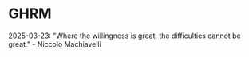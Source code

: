 # GHRM

2025-03-23: "Where the willingness is great, the difficulties cannot be great." - Niccolo Machiavelli